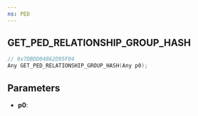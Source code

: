 ```yaml
---
ns: PED
---
```

## GET_PED_RELATIONSHIP_GROUP_HASH

```c
// 0x7DBDD04862D95F04
Any GET_PED_RELATIONSHIP_GROUP_HASH(Any p0);
```

## Parameters
* **p0**:
